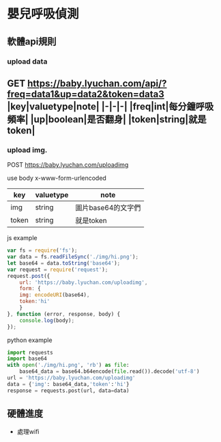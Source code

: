 # 嬰兒呼吸偵測
## 軟體api規則
### upload data
GET https://baby.lyuchan.com/api/?freq=data1&up=data2&token=data3
|key|valuetype|note|
|-|-|-|
|freq|int|每分鐘呼吸頻率|
|up|boolean|是否翻身|
|token|string|就是token|
---
### upload img.
POST https://baby.lyuchan.com/uploadimg

use body x-www-form-urlencoded

|key|valuetype|note|
|-|-|-|
|img|string|圖片base64的文字們|
|token|string|就是token|

js example
```js
var fs = require('fs');
var data = fs.readFileSync('./img/hi.png');
let base64 = data.toString('base64');
var request = require('request');
request.post({
    url: 'https://baby.lyuchan.com/uploadimg',
    form: {
    img: encodeURI(base64),
    token:'hi'
    }
}, function (error, response, body) {
    console.log(body);
});
```
python example
```python
import requests
import base64
with open('./img/hi.png', 'rb') as file:
    base64_data = base64.b64encode(file.read()).decode('utf-8')
url = 'https://baby.lyuchan.com/uploadimg'
data = {'img': base64_data,'token':'hi'}
response = requests.post(url, data=data)
```
## 硬體進度
- 處理wifi